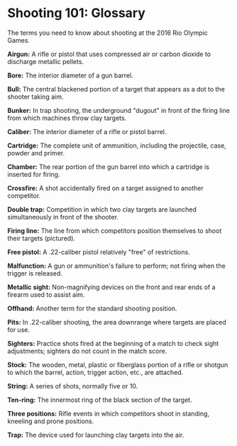 Shooting 101: Glossary
======================

The terms you need to know about shooting at the 2016 Rio Olympic Games.

**Airgun:** A rifle or pistol that uses compressed air or carbon dioxide to discharge metallic pellets.

**Bore:** The interior diameter of a gun barrel.

**Bull:** The central blackened portion of a target that appears as a dot to the shooter taking aim.

**Bunker:** In trap shooting, the underground "dugout" in front of the firing line from which machines throw clay targets.

**Caliber:** The interior diameter of a rifle or pistol barrel.

**Cartridge:** The complete unit of ammunition, including the projectile, case, powder and primer.

**Chamber:** The rear portion of the gun barrel into which a cartridge is inserted for firing.

**Crossfire:** A shot accidentally fired on a target assigned to another competitor.

**Double trap:** Competition in which two clay targets are launched simultaneously in front of the shooter.

**Firing line:** The line from which competitors position themselves to shoot their targets (pictured).

**Free pistol:** A .22-caliber pistol relatively "free" of restrictions.

**Malfunction:** A gun or ammunition's failure to perform; not firing when the trigger is released.

**Metallic sight:** Non-magnifying devices on the front and rear ends of a firearm used to assist aim.

**Offhand:** Another term for the standard shooting position.

**Pits:** In .22-caliber shooting, the area downrange where targets are placed for use.

**Sighters:** Practice shots fired at the beginning of a match to check sight adjustments; sighters do not count in the match score.

**Stock:** The wooden, metal, plastic or fiberglass portion of a rifle or shotgun to which the barrel, action, trigger action, etc., are attached.

**String:** A series of shots, normally five or 10.

**Ten-ring:** The innermost ring of the black section of the target.

**Three positions:** Rifle events in which competitors shoot in standing, kneeling and prone positions.

**Trap:** The device used for launching clay targets into the air.



